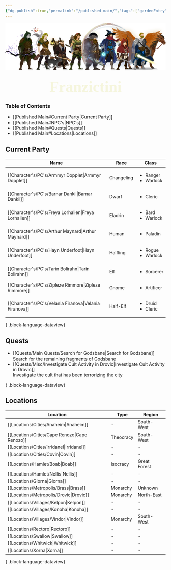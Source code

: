 ```yaml
---
{"dg-publish":true,"permalink":"/published-main/","tags":["gardenEntry"],"noteIcon":""}
---
```



![Bad Company.png](/img/user/Attachments/Bad%20Company.png)
<font size="10px" style="font-family: Segoe Print" color=beige><center>**Franzictini**</center></font>
### Table of Contents

- [[Published Main#Current Party\|Current Party]]
- [[Published Main#NPC's\|NPC's]]
- [[Published Main#Quests\|Quests]]
- [[Published Main#Locations\|Locations]]

## Current Party

| Name                                                       | Race       | Class                                    |
| ---------------------------------------------------------- | ---------- | ---------------------------------------- |
| [[Character's/PC's/Armmyr Dopplet\|Armmyr Dopplet]]     | Changeling | <ul><li>Ranger</li><li>Warlock</li></ul> |
| [[Character's/PC's/Barnar Dankil\|Barnar Dankil]]       | Dwarf      | <ul><li>Cleric</li></ul>                 |
| [[Character's/PC's/Freya Lorhalien\|Freya Lorhalien]]   | Eladrin    | <ul><li>Bard</li><li>Warlock</li></ul>   |
| [[Character's/PC's/Arthur Maynard\|Arthur Maynard]]     | Human      | <ul><li>Paladin</li></ul>                |
| [[Character's/PC's/Hayn Underfoot\|Hayn Underfoot]]     | Halfling   | <ul><li>Rogue</li><li>Warlock</li></ul>  |
| [[Character's/PC's/Tarin Bolirahn\|Tarin Bolirahn]]     | Elf        | <ul><li>Sorcerer</li></ul>               |
| [[Character's/PC's/Zipleze Rimmore\|Zipleze Rimmore]]   | Gnome      | <ul><li>Artificer</li></ul>              |
| [[Character's/PC's/Velania Firanova\|Velania Firanova]] | Half-Elf   | <ul><li>Druid</li><li>Cleric</li></ul>   |

{ .block-language-dataview}

## Quests

- [[Quests/Main Quests/Search for Godsbane\|Search for Godsbane]]<br>Search for the remaining fragments of Godsbane
- [[Quests/Misc/Investigate Cult Activity in Drovic\|Investigate Cult Activity in Drovic]]<br>Investigate the cult that has been terrorizing the city

{ .block-language-dataview}

## Locations

| Location                                         | Type      | Region       |
| ------------------------------------------------ | --------- | ------------ |
| [[Locations/Cities/Anaheim\|Anaheim]]         | \-        | South-West   |
| [[Locations/Cities/Cape Renozo\|Cape Renozo]] | Theocracy | South-West   |
| [[Locations/Cities/Irridanel\|Irridanel]]     | \-        | \-           |
| [[Locations/Cities/Covin\|Covin]]             | \-        | \-           |
| [[Locations/Hamlet/Boab\|Boab]]               | Isocracy  | Great Forest |
| [[Locations/Hamlet/Nellis\|Nellis]]           | \-        | \-           |
| [[Locations/Giorna\|Giorna]]                  | \-        | \-           |
| [[Locations/Metropolis/Brass\|Brass]]         | Monarchy  | Unknown      |
| [[Locations/Metropolis/Drovic\|Drovic]]       | Monarchy  | North-East   |
| [[Locations/Villages/Kelpon\|Kelpon]]         | \-        | \-           |
| [[Locations/Villages/Konoha\|Konoha]]         | \-        | \-           |
| [[Locations/Villages/Vindor\|Vindor]]         | Monarchy  | South-West   |
| [[Locations/Rectoro\|Rectoro]]                | \-        | \-           |
| [[Locations/Swallow\|Swallow]]                | \-        | \-           |
| [[Locations/Whitwick\|Whitwick]]              | \-        | \-           |
| [[Locations/Xorna\|Xorna]]                    | \-        | \-           |

{ .block-language-dataview}